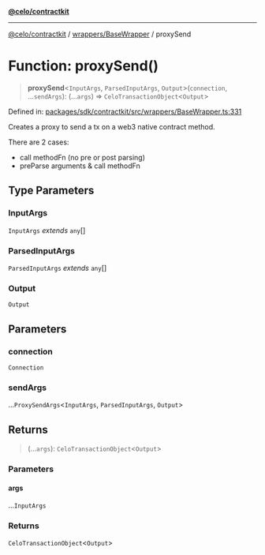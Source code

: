 [**@celo/contractkit**](../../../README.md)

***

[@celo/contractkit](../../../modules.md) / [wrappers/BaseWrapper](../README.md) / proxySend

# Function: proxySend()

> **proxySend**\<`InputArgs`, `ParsedInputArgs`, `Output`\>(`connection`, ...`sendArgs`): (...`args`) => `CeloTransactionObject`\<`Output`\>

Defined in: [packages/sdk/contractkit/src/wrappers/BaseWrapper.ts:331](https://github.com/celo-org/developer-tooling/blob/master/packages/sdk/contractkit/src/wrappers/BaseWrapper.ts#L331)

Creates a proxy to send a tx on a web3 native contract method.

There are 2 cases:
 - call methodFn (no pre or post parsing)
 - preParse arguments & call methodFn

## Type Parameters

### InputArgs

`InputArgs` *extends* `any`[]

### ParsedInputArgs

`ParsedInputArgs` *extends* `any`[]

### Output

`Output`

## Parameters

### connection

`Connection`

### sendArgs

...`ProxySendArgs`\<`InputArgs`, `ParsedInputArgs`, `Output`\>

## Returns

> (...`args`): `CeloTransactionObject`\<`Output`\>

### Parameters

#### args

...`InputArgs`

### Returns

`CeloTransactionObject`\<`Output`\>
